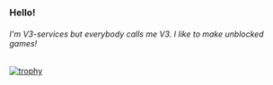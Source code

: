 ### Hello!
###### I'm V3-services but everybody calls me V3. I like to make unblocked games!

[![trophy](https://github-profile-trophy.vercel.app/?username=V3-services)](https://github.com/ryo-ma/github-profile-trophy)
